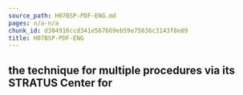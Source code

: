 ```yaml
---
source_path: H07BSP-PDF-ENG.md
pages: n/a-n/a
chunk_id: d304916ccd341e567669eb59e75636c3143f8e89
title: H07BSP-PDF-ENG
---
```

## the technique for multiple procedures via its STRATUS Center for
